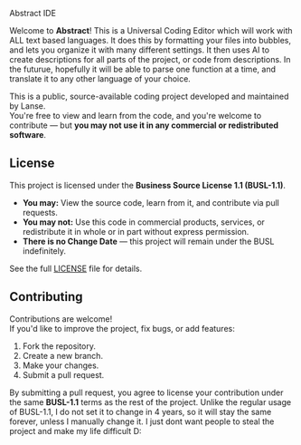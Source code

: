 Abstract IDE

Welcome to **Abstract**! This is a Universal Coding Editor which will work with ALL text based languages. It does this by formatting your files into bubbles, and lets
you organize it with many different settings. It then uses AI to create descriptions for all parts of the project, or code from descriptions. In the futurue,
hopefully it will be able to parse one function at a time, and translate it to any other language of your choice.

This is a public, source-available coding project developed and maintained by Lanse.  
You're free to view and learn from the code, and you're welcome to contribute — but **you may not use it in any commercial or redistributed software**.

## License

This project is licensed under the **Business Source License 1.1 (BUSL-1.1)**.  
- **You may:** View the source code, learn from it, and contribute via pull requests.
- **You may not:** Use this code in commercial products, services, or redistribute it in whole or in part without express permission.
- **There is no Change Date** — this project will remain under the BUSL indefinitely.

See the full [LICENSE](./LICENSE) file for details.

## Contributing

Contributions are welcome!  
If you'd like to improve the project, fix bugs, or add features:

1. Fork the repository.
2. Create a new branch.
3. Make your changes.
4. Submit a pull request.

By submitting a pull request, you agree to license your contribution under the same **BUSL-1.1** terms as the rest of the project.
Unlike the regular usage of BUSL-1.1, I do not set it to change in 4 years, so it will stay the same forever, unless I manually change it.
I just dont want people to steal the project and make my life difficult D:
